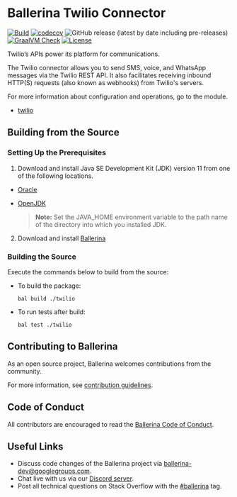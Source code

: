 Ballerina Twilio Connector
===================
 
[![Build](https://travis-ci.org/ballerina-platform/module-ballerinax-twilio.svg?branch=master)](https://travis-ci.org/ballerina-platform/module-ballerinax-twilio)
[![codecov](https://codecov.io/gh/ballerina-platform/module-ballerinax-twilio/branch/master/graph/badge.svg)](https://codecov.io/gh/ballerina-platform/module-ballerinax-twilio)
![GitHub release (latest by date including pre-releases)](https://img.shields.io/github/v/release/ballerina-platform/module-ballerinax-twilio?color=green&include_prereleases&label=latest%20release)
[![GraalVM Check](https://github.com/ballerina-platform/module-ballerinax-twilio/actions/workflows/build-with-bal-test-native.yml/badge.svg)](https://github.com/ballerina-platform/module-ballerinax-twilio/actions/workflows/build-with-bal-test-native.yml)
[![License](https://img.shields.io/badge/License-Apache%202.0-blue.svg)](https://opensource.org/licenses/Apache-2.0)

Twilio’s APIs power its platform for communications. 

The Twilio connector allows you to send SMS, voice, and WhatsApp messages via the Twilio REST API. It also facilitates receiving inbound HTTP(S) requests (also known as webhooks) from Twilio's servers. 
 
For more information about configuration and operations, go to the module. 
- [twilio](twilio/Module.md)

## Building from the Source
### Setting Up the Prerequisites
1. Download and install Java SE Development Kit (JDK) version 11 from one of the following locations.
 
  * [Oracle](https://www.oracle.com/java/technologies/javase-jdk11-downloads.html)
 
  * [OpenJDK](https://adoptopenjdk.net/)
 
       > **Note:** Set the JAVA_HOME environment variable to the path name of the directory into which you installed
       JDK.
 
2. Download and install [Ballerina](https://ballerina.io/)
 
 
### Building the Source
 
Execute the commands below to build from the source:
 
* To build the package:
   ```   
   bal build ./twilio
   ```
* To run tests after build:
   ```
   bal test ./twilio 
   ```
## Contributing to Ballerina
 
As an open source project, Ballerina welcomes contributions from the community.
 
For more information, see [contribution guidelines](https://github.com/ballerina-platform/ballerina-lang/blob/master/CONTRIBUTING.md).
 
## Code of Conduct
 
All contributors are encouraged to read the [Ballerina Code of Conduct](https://ballerina.io/code-of-conduct).
 
## Useful Links
 
* Discuss code changes of the Ballerina project via [ballerina-dev@googlegroups.com](mailto:ballerina-dev@googlegroups.com).
* Chat live with us via our [Discord server](https://discord.gg/ballerinalang).
* Post all technical questions on Stack Overflow with the [#ballerina](https://stackoverflow.com/questions/tagged/ballerina) tag.
